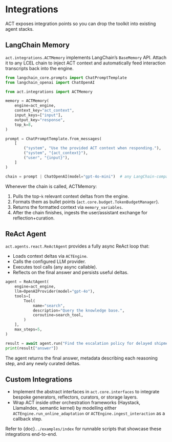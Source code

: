 # Integrations

ACT exposes integration points so you can drop the toolkit into existing agent stacks.

## LangChain Memory

`act.integrations.ACTMemory` implements LangChain’s `BaseMemory` API. Attach it to any LCEL chain to inject ACT context and automatically feed interaction transcripts back into the engine.

```python
from langchain_core.prompts import ChatPromptTemplate
from langchain_openai import ChatOpenAI

from act.integrations import ACTMemory

memory = ACTMemory(
    engine=act_engine,
    context_key="act_context",
    input_keys=["input"],
    output_key="response",
    top_k=8,
)

prompt = ChatPromptTemplate.from_messages(
    [
        ("system", "Use the provided ACT context when responding."),
        ("system", "{act_context}"),
        ("user", "{input}"),
    ]
)

chain = prompt | ChatOpenAI(model="gpt-4o-mini")  # any LangChain-compatible LLM
```

Whenever the chain is called, ACTMemory:

1. Pulls the top-`k` relevant context deltas from the engine.
2. Formats them as bullet points (`act.core.budget.TokenBudgetManager`).
3. Returns the formatted context via `memory_variables`.
4. After the chain finishes, ingests the user/assistant exchange for reflection+curation.

## ReAct Agent

`act.agents.react.ReActAgent` provides a fully async ReAct loop that:

- Loads context deltas via `ACTEngine`.
- Calls the configured LLM provider.
- Executes tool calls (any async callable).
- Reflects on the final answer and persists useful deltas.

```python
agent = ReActAgent(
    engine=act_engine,
    llm=OpenAIProvider(model="gpt-4o"),
    tools=[
        Tool(
            name="search",
            description="Query the knowledge base.",
            coroutine=search_tool,
        )
    ],
    max_steps=5,
)

result = await agent.run("Find the escalation policy for delayed shipments.")
print(result["answer"])
```

The agent returns the final answer, metadata describing each reasoning step, and any newly curated deltas.

## Custom Integrations

- Implement the abstract interfaces in `act.core.interfaces` to integrate bespoke generators, reflectors, curators, or storage layers.  
- Wrap ACT inside other orchestration frameworks (Haystack, LlamaIndex, semantic kernel) by modelling either `ACTEngine.run_online_adaptation` or `ACTEngine.ingest_interaction` as a callback step.

Refer to {doc}`../examples/index` for runnable scripts that showcase these integrations end-to-end.
